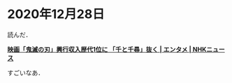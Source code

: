 # 2020年12月28日 



読んだ．


**[映画「鬼滅の刃」興行収入歴代1位に 「千と千尋」抜く | エンタメ | NHKニュース](https://www3.nhk.or.jp/news/html/20201228/k10012787991000.html)**


すごいなあ．